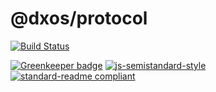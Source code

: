 # @dxos/protocol

[![Build Status](https://travis-ci.com/dxos/protocol.svg?branch=master)](https://travis-ci.com/dxos/protocol)
<!--[![Coverage Status](https://coveralls.io/repos/github/dxos/protocol/badge.svg?branch=master)](https://coveralls.io/github/dxos/protocol?branch=master)-->
[![Greenkeeper badge](https://badges.greenkeeper.io/dxos/protocol.svg)](https://greenkeeper.io/)
[![js-semistandard-style](https://img.shields.io/badge/code%20style-semistandard-brightgreen.svg?style=flat-square)](https://github.com/standard/semistandard)
[![standard-readme compliant](https://img.shields.io/badge/readme%20style-standard-brightgreen.svg?style=flat-square)](https://github.com/RichardLitt/standard-readme)

